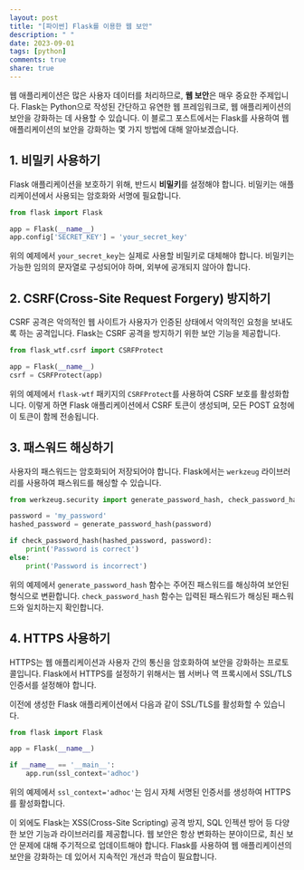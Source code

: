 ```yaml
---
layout: post
title: "[파이썬] Flask를 이용한 웹 보안"
description: " "
date: 2023-09-01
tags: [python]
comments: true
share: true
---
```


웹 애플리케이션은 많은 사용자 데이터를 처리하므로, **웹 보안**은 매우 중요한 주제입니다. Flask는 Python으로 작성된 간단하고 유연한 웹 프레임워크로, 웹 애플리케이션의 보안을 강화하는 데 사용할 수 있습니다. 이 블로그 포스트에서는 Flask를 사용하여 웹 애플리케이션의 보안을 강화하는 몇 가지 방법에 대해 알아보겠습니다.

## 1. 비밀키 사용하기

Flask 애플리케이션을 보호하기 위해, 반드시 **비밀키**를 설정해야 합니다. 비밀키는 애플리케이션에서 사용되는 암호화와 서명에 필요합니다.

```python
from flask import Flask

app = Flask(__name__)
app.config['SECRET_KEY'] = 'your_secret_key'
```

위의 예제에서 `your_secret_key`는 실제로 사용할 비밀키로 대체해야 합니다. 비밀키는 가능한 임의의 문자열로 구성되어야 하며, 외부에 공개되지 않아야 합니다.

## 2. CSRF(Cross-Site Request Forgery) 방지하기

CSRF 공격은 악의적인 웹 사이트가 사용자가 인증된 상태에서 악의적인 요청을 보내도록 하는 공격입니다. Flask는 CSRF 공격을 방지하기 위한 보안 기능을 제공합니다.

```python
from flask_wtf.csrf import CSRFProtect

app = Flask(__name__)
csrf = CSRFProtect(app)
```

위의 예제에서 `flask-wtf` 패키지의 `CSRFProtect`를 사용하여 CSRF 보호를 활성화합니다. 이렇게 하면 Flask 애플리케이션에서 CSRF 토큰이 생성되며, 모든 POST 요청에 이 토큰이 함께 전송됩니다.

## 3. 패스워드 해싱하기

사용자의 패스워드는 암호화되어 저장되어야 합니다. Flask에서는 `werkzeug` 라이브러리를 사용하여 패스워드를 해싱할 수 있습니다.

```python
from werkzeug.security import generate_password_hash, check_password_hash

password = 'my_password'
hashed_password = generate_password_hash(password)

if check_password_hash(hashed_password, password):
    print('Password is correct')
else:
    print('Password is incorrect')
```

위의 예제에서 `generate_password_hash` 함수는 주어진 패스워드를 해싱하여 보안된 형식으로 변환합니다. `check_password_hash` 함수는 입력된 패스워드가 해싱된 패스워드와 일치하는지 확인합니다.

## 4. HTTPS 사용하기

HTTPS는 웹 애플리케이션과 사용자 간의 통신을 암호화하여 보안을 강화하는 프로토콜입니다. Flask에서 HTTPS를 설정하기 위해서는 웹 서버나 역 프록시에서 SSL/TLS 인증서를 설정해야 합니다.

이전에 생성한 Flask 애플리케이션에서 다음과 같이 SSL/TLS를 활성화할 수 있습니다.

```python
from flask import Flask

app = Flask(__name__)

if __name__ == '__main__':
    app.run(ssl_context='adhoc')
```

위의 예제에서 `ssl_context='adhoc'`는 임시 자체 서명된 인증서를 생성하여 HTTPS를 활성화합니다.

이 외에도 Flask는 XSS(Cross-Site Scripting) 공격 방지, SQL 인젝션 방어 등 다양한 보안 기능과 라이브러리를 제공합니다. 웹 보안은 항상 변화하는 분야이므로, 최신 보안 문제에 대해 주기적으로 업데이트해야 합니다. Flask를 사용하여 웹 애플리케이션의 보안을 강화하는 데 있어서 지속적인 개선과 학습이 필요합니다.